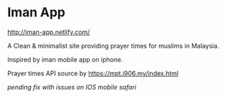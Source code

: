 # Iman App

http://iman-app.netlify.com/

A Clean & minimalist site providing prayer times for muslims in Malaysia.

Inspired by iman mobile app on iphone.

Prayer times API source by https://mpt.i906.my/index.html 

*pending fix with issues on IOS mobile safari*
